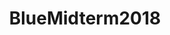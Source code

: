 ---
title: BlueMidterm2018
crosslinks:
- autotldr
- Political_Revolution
- Enough_Sanders_Spam
- RalphNortham
- youtubefactsbot
- politics
- esist
- justicedemocrats
- neoliberal
- SandersForPresident
- IndivisibleGuide
- EnoughTrumpSpam
- botpopularitybot
- youtubot
- bestof
- tmsbmeta
- AMAAggregator
- liberalgunowners
- u_imguralbumbot
- PoliticalDiscussion
---